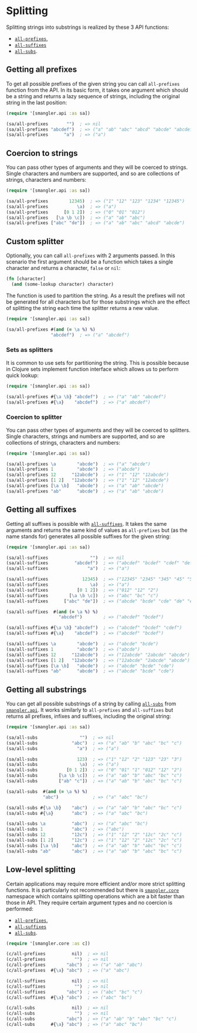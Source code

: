 # Splitting

Splitting strings into substrings is realized by these 3 API functions:

* [`all-prefixes`][api-all-prefixes],
* [`all-suffixes`][api-all-suffixes]
* [`all-subs`][api-all-subs].

## Getting all prefixes

To get all possible prefixes of the given string you can call `all-prefixes` function
from the API. In its basic form, it takes one argument which should be a string and
returns a lazy sequence of strings, including the original string in the last
position:

```clojure
(require '[smangler.api :as sa])

(sa/all-prefixes       "")  ; => nil
(sa/all-prefixes "abcdef")  ; => ("a" "ab" "abc" "abcd" "abcde" "abcdef")
(sa/all-prefixes      "a")  ; => ("a")
```

## Coercion to strings

You can pass other types of arguments and they will be coerced to strings. Single
characters and numbers are supported, and so are collections of strings, characters
and numbers:

```clojure
(require '[smangler.api :as sa])

(sa/all-prefixes        12345)  ; => ("1" "12" "123" "1234" "12345")
(sa/all-prefixes           \a)  ; => ("a")
(sa/all-prefixes      [0 1 2])  ; => ("0" "01" "012")
(sa/all-prefixes   [\a \b \c])  ; => ("a" "ab" "abc")
(sa/all-prefixes ["abc" "de"])  ; => ("a" "ab" "abc" "abcd" "abcde")
```

## Custom splitter

Optionally, you can call `all-prefixes` with 2 arguments passed. In this scenario the
first argument should be a function which takes a single character and returns
a character, `false` or `nil`:

```clojure
(fn [character]
  (and (some-lookup character) character)
```

The function is used to partition the string. As a result the prefixes will not be
generated for all characters but for those substrings which are the effect of
splitting the string each time the splitter returns a new value.

```clojure
(require '[smangler.api :as sa])

(sa/all-prefixes #(and (= \a %) %)
                 "abcdef")  ; => ("a" "abcdef")
```

### Sets as splitters

It is common to use sets for partitioning the string. This is possible because in
Clojure sets implement function interface which allows us to perform quick lookup:

```clojure
(require '[smangler.api :as sa])

(sa/all-prefixes #{\a \b} "abcdef")  ; => ("a" "ab" "abcdef")
(sa/all-prefixes #{\a}    "abcdef")  ; => ("a" abcdef")
```

### Coercion to splitter

You can pass other types of arguments and they will be coerced to splitters. Single
characters, strings and numbers are supported, and so are collections of strings,
characters and numbers:

```clojure
(require '[smangler.api :as sa])

(sa/all-prefixes \a        "abcde")  ; => ("a" "abcde")
(sa/all-prefixes 1         "abcde")  ; => ("abcde")
(sa/all-prefixes 12      "12abcde")  ; => ("1" "12" "12abcde")
(sa/all-prefixes [1 2]   "12abcde")  ; => ("1" "12" "12abcde")
(sa/all-prefixes [\a \b]   "abcde")  ; => ("a" "ab" "abcde")
(sa/all-prefixes "ab"      "abcde")  ; => ("a" "ab" "abcde")
```

## Getting all suffixes

Getting all suffixes is possible with [`all-suffixes`][api-all-suffixes]. It takes
the same arguments and returns the same kind of values as `all-prefixes` but (as the
name stands for) generates all possible suffixes for the given string:

```clojure
(require '[smangler.api :as sa])

(sa/all-suffixes                "")  ; => nil
(sa/all-suffixes          "abcdef")  ; => ("abcdef" "bcdef" "cdef" "def" "ef" "f")
(sa/all-suffixes               "a")  ; => ("a")

(sa/all-suffixes             12345)  ; => ("12345" "2345" "345" "45" "5")
(sa/all-suffixes                \a)  ; => ("a")
(sa/all-suffixes           [0 1 2])  ; => ("012" "12" "2")
(sa/all-suffixes        [\a \b \c])  ; => ("abc" "bc" "c")
(sa/all-suffixes      ["abc" "de"])  ; => ("abcde" "bcde" "cde" "de" "e")

(sa/all-suffixes  #(and (= \a %) %)
                    "abcdef")        ; => ("abcdef" "bcdef")

(sa/all-suffixes #{\a \b} "abcdef")  ; => ("abcdef" "bcdef" "cdef")
(sa/all-suffixes #{\a}    "abcdef")  ; => ("abcdef" "bcdef")

(sa/all-suffixes \a        "abcde")  ; => ("abcde" "bcde")
(sa/all-suffixes 1         "abcde")  ; => ("abcde")
(sa/all-suffixes 12      "12abcde")  ; => ("12abcde" "2abcde" "abcde")
(sa/all-suffixes [1 2]   "12abcde")  ; => ("12abcde" "2abcde" "abcde")
(sa/all-suffixes [\a \b]   "abcde")  ; => ("abcde" "bcde" "cde")
(sa/all-suffixes "ab"      "abcde")  ; => ("abcde" "bcde" "cde")
```

## Getting all substrings

You can get all possible substrings of a string by calling [`all-subs`][api-all-subs]
from [`smangler.api`][api]. It works similarly to `all-prefixes` and `all-suffixes`
but returns all prefixes, infixes and suffixes, including the original string:

```clojure
(require '[smangler.api :as sa])

(sa/all-subs                "")  ; => nil
(sa/all-subs             "abc")  ; => ("a" "ab" "b" "abc" "bc" "c")
(sa/all-subs               "a")  ; => ("a")

(sa/all-subs               123)  ; => ("1" "12" "2" "123" "23" "3")
(sa/all-subs                \a)  ; => ("a")
(sa/all-subs           [0 1 2])  ; => ("0" "01" "1" "012" "12" "2")
(sa/all-subs        [\a \b \c])  ; => ("a" "ab" "b" "abc" "bc" "c")
(sa/all-subs        ["ab" "c"])  ; => ("a" "ab" "b" "abc" "bc" "c")

(sa/all-subs  #(and (= \a %) %)
              "abc")             ; => ("a" "abc" "bc")

(sa/all-subs #{\a \b}    "abc")  ; => ("a" "ab" "b" "abc" "bc" "c")
(sa/all-subs #{\a}       "abc")  ; => ("a" "abc" "bc")

(sa/all-subs \a          "abc")  ; => ("a" "abc" "bc")
(sa/all-subs 1           "abc")  ; => ("abc")
(sa/all-subs 12          "12c")  ; => ("1" "12" "2" "12c" "2c" "c")
(sa/all-subs [1 2]       "12c")  ; => ("1" "12" "2" "12c" "2c" "c")
(sa/all-subs [\a \b]     "abc")  ; => ("a" "ab" "b" "abc" "bc" "c")
(sa/all-subs "ab"        "abc")  ; => ("a" "ab" "b" "abc" "bc" "c")
```

## Low-level splitting

Certain applications may require more efficient and/or more strict splitting
functions. It is particularly not recommended but there is [`smangler.core`][core]
namespace which contains splitting operations which are a bit faster than those in
API. They require certain argument types and no coercion is performed:

* [`all-prefixes`][core-all-prefixes],
* [`all-suffixes`][core-all-suffixes]
* [`all-subs`][core-all-subs].

```clojure
(require '[smangler.core :as c])

(c/all-prefixes          nil)  ; => nil
(c/all-prefixes           "")  ; => nil
(c/all-prefixes        "abc")  ; => ("a" "ab" "abc")
(c/all-prefixes  #{\a} "abc")  ; => ("a" "abc")

(c/all-suffixes          nil)  ; => nil
(c/all-suffixes           "")  ; => nil
(c/all-suffixes        "abc")  ; => ("abc" "bc" "c")
(c/all-suffixes  #{\a} "abc")  ; => ("abc" "bc")

(c/all-subs              nil)  ; => nil
(c/all-subs               "")  ; => nil
(c/all-subs            "abc")  ; => ("a" "ab" "b" "abc" "bc" "c")
(c/all-subs      #{\a} "abc")  ; => ("a" "abc" "bc")
```

[api]:                          smangler.api.html
[core]:                         smangler.core.html
[api-all-suffixes]:             smangler.api.html#var-all-suffixes
[api-all-prefixes]:             smangler.api.html#var-all-prefixes
[api-all-subs]:                 smangler.api.html#var-all-subs
[api-trim-both]:                smangler.api.html#var-trim-both
[api-trim-both-seq]:            smangler.api.html#var-trim-both-seq
[api-trim-both-once]:           smangler.api.html#var-trim-both-once
[api-trim-both-once-with-orig]: smangler.api.html#var-trim-both-once-with-orig
[core-trim-both]:               smangler.core.html#var-trim-both
[core-trim-both-once]:          smangler.core.html#var-trim-both-once
[core-all-suffixes]:            smangler.core.html#var-all-suffixes
[core-all-prefixes]:            smangler.core.html#var-all-prefixes
[core-all-subs]:                smangler.core.html#var-all-subs
